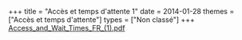 +++
title = "Accès et temps d'attente 1"
date = 2014-01-28
themes = ["Accès et temps d'attente"]
types = ["Non classé"]
+++
[Access\_and\_Wait\_Times\_FR\_(1).pdf](/files/Access_and_Wait_Times_FR_(1).pdf)
